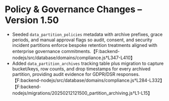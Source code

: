 # Policy & Governance Changes – Version 1.50

- Seeded `data_partition_policies` metadata with archive prefixes, grace periods, and manual approval flags so audit, consent, and security incident partitions enforce bespoke retention treatments aligned with enterprise governance commitments.【F:backend-nodejs/src/database/domains/compliance.js†L347-L410】
- Added `data_partition_archives` tracking table plus migration to capture bucket/keys, row counts, and drop timestamps for every archived partition, providing audit evidence for GDPR/DSR responses.【F:backend-nodejs/src/database/domains/compliance.js†L284-L332】【F:backend-nodejs/migrations/20250212121500_partition_archiving.js†L1-L15】
